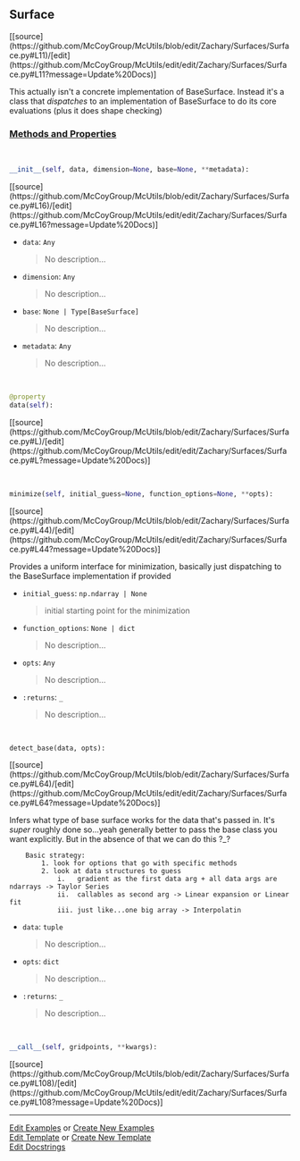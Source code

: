 ## <a id="McUtils.Zachary.Surfaces.Surface.Surface">Surface</a> 
<div class="docs-source-link" markdown="1">
[[source](https://github.com/McCoyGroup/McUtils/blob/edit/Zachary/Surfaces/Surface.py#L11)/[edit](https://github.com/McCoyGroup/McUtils/edit/edit/Zachary/Surfaces/Surface.py#L11?message=Update%20Docs)]
</div>

This actually isn't a concrete implementation of BaseSurface.
Instead it's a class that _dispatches_ to an implementation of BaseSurface to do its core evaluations (plus it does shape checking)

<div class="collapsible-section">
 <div class="collapsible-section collapsible-section-header" markdown="1">
 
### <a class="collapse-link" data-toggle="collapse" href="#methods">Methods and Properties</a> <a class="float-right" data-toggle="collapse" href="#methods"><i class="fa fa-chevron-down"></i></a>

 </div>
 <div class="collapsible-section collapsible-section-body collapse" id="methods" markdown="1">

<a id="McUtils.Zachary.Surfaces.Surface.Surface.__init__" class="docs-object-method">&nbsp;</a> 
```python
__init__(self, data, dimension=None, base=None, **metadata): 
```
<div class="docs-source-link" markdown="1">
[[source](https://github.com/McCoyGroup/McUtils/blob/edit/Zachary/Surfaces/Surface.py#L16)/[edit](https://github.com/McCoyGroup/McUtils/edit/edit/Zachary/Surfaces/Surface.py#L16?message=Update%20Docs)]
</div>


- `data`: `Any`
    >No description...
- `dimension`: `Any`
    >No description...
- `base`: `None | Type[BaseSurface]`
    >No description...
- `metadata`: `Any`
    >No description...

<a id="McUtils.Zachary.Surfaces.Surface.Surface.data" class="docs-object-method">&nbsp;</a> 
```python
@property
data(self): 
```
<div class="docs-source-link" markdown="1">
[[source](https://github.com/McCoyGroup/McUtils/blob/edit/Zachary/Surfaces/Surface.py#L)/[edit](https://github.com/McCoyGroup/McUtils/edit/edit/Zachary/Surfaces/Surface.py#L?message=Update%20Docs)]
</div>

<a id="McUtils.Zachary.Surfaces.Surface.Surface.minimize" class="docs-object-method">&nbsp;</a> 
```python
minimize(self, initial_guess=None, function_options=None, **opts): 
```
<div class="docs-source-link" markdown="1">
[[source](https://github.com/McCoyGroup/McUtils/blob/edit/Zachary/Surfaces/Surface.py#L44)/[edit](https://github.com/McCoyGroup/McUtils/edit/edit/Zachary/Surfaces/Surface.py#L44?message=Update%20Docs)]
</div>

Provides a uniform interface for minimization, basically just dispatching to the BaseSurface implementation if provided
- `initial_guess`: `np.ndarray | None`
    >initial starting point for the minimization
- `function_options`: `None | dict`
    >No description...
- `opts`: `Any`
    >No description...
- `:returns`: `_`
    >No description...

<a id="McUtils.Zachary.Surfaces.Surface.Surface.detect_base" class="docs-object-method">&nbsp;</a> 
```python
detect_base(data, opts): 
```
<div class="docs-source-link" markdown="1">
[[source](https://github.com/McCoyGroup/McUtils/blob/edit/Zachary/Surfaces/Surface.py#L64)/[edit](https://github.com/McCoyGroup/McUtils/edit/edit/Zachary/Surfaces/Surface.py#L64?message=Update%20Docs)]
</div>

Infers what type of base surface works for the data that's passed in.
        It's _super_ roughly done so...yeah generally better to pass the base class you want explicitly.
        But in the absence of that we can do this ?_?

        Basic strategy:
            1. look for options that go with specific methods
            2. look at data structures to guess
                i.   gradient as the first data arg + all data args are ndarrays -> Taylor Series
                ii.  callables as second arg -> Linear expansion or Linear fit
                iii. just like...one big array -> Interpolatin
- `data`: `tuple`
    >No description...
- `opts`: `dict`
    >No description...
- `:returns`: `_`
    >No description...

<a id="McUtils.Zachary.Surfaces.Surface.Surface.__call__" class="docs-object-method">&nbsp;</a> 
```python
__call__(self, gridpoints, **kwargs): 
```
<div class="docs-source-link" markdown="1">
[[source](https://github.com/McCoyGroup/McUtils/blob/edit/Zachary/Surfaces/Surface.py#L108)/[edit](https://github.com/McCoyGroup/McUtils/edit/edit/Zachary/Surfaces/Surface.py#L108?message=Update%20Docs)]
</div>

 </div>
</div>




___

[Edit Examples](https://github.com/McCoyGroup/McUtils/edit/gh-pages/ci/examples/McUtils/Zachary/Surfaces/Surface/Surface.md) or 
[Create New Examples](https://github.com/McCoyGroup/McUtils/new/gh-pages/?filename=ci/examples/McUtils/Zachary/Surfaces/Surface/Surface.md) <br/>
[Edit Template](https://github.com/McCoyGroup/McUtils/edit/gh-pages/ci/docs/McUtils/Zachary/Surfaces/Surface/Surface.md) or 
[Create New Template](https://github.com/McCoyGroup/McUtils/new/gh-pages/?filename=ci/docs/templates/McUtils/Zachary/Surfaces/Surface/Surface.md) <br/>
[Edit Docstrings](https://github.com/McCoyGroup/McUtils/edit/edit/Zachary/Surfaces/Surface.py#L11?message=Update%20Docs)